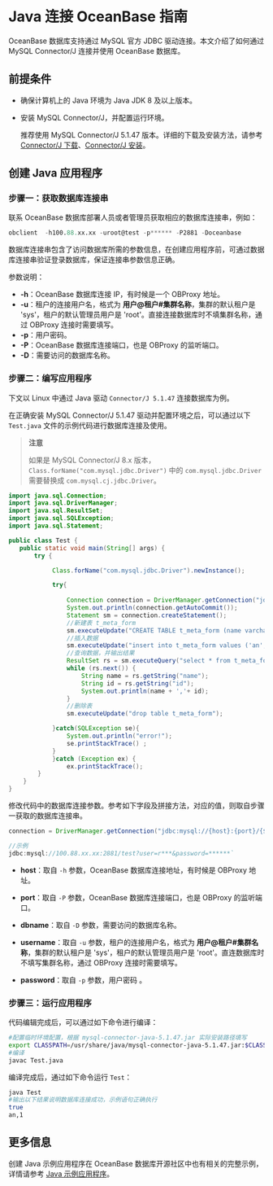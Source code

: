 # Java 连接 OceanBase 指南

OceanBase 数据库支持通过 MySQL 官方 JDBC 驱动连接。本文介绍了如何通过 MySQL Connector/J 连接并使用 OceanBase 数据库。

## 前提条件

* 确保计算机上的 Java 环境为 Java JDK 8 及以上版本。

* 安装 MySQL Connector/J，并配置运行环境。

    推荐使用 MySQL Connector/J 5.1.47 版本。详细的下载及安装方法，请参考 [Connector/J 下载](https://downloads.mysql.com/archives/c-j/)、[Connector/J 安装](https://dev.mysql.com/doc/connector-j/8.0/en/connector-j-installing.html)。

## 创建 Java 应用程序

### 步骤一：获取数据库连接串

联系 OceanBase 数据库部署人员或者管理员获取相应的数据库连接串，例如：

```sql
obclient  -h100.88.xx.xx -uroot@test -p****** -P2881 -Doceanbase
```

数据库连接串包含了访问数据库所需的参数信息，在创建应用程序前，可通过数据库连接串验证登录数据库，保证连接串参数信息正确。

参数说明：

* **-h**：OceanBase 数据库连接 IP，有时候是一个 OBProxy 地址。
* **-u**：租户的连接用户名，格式为 **用户@租户#集群名称**，集群的默认租户是 'sys'，租户的默认管理员用户是 'root'。直接连接数据库时不填集群名称，通过 OBProxy 连接时需要填写。
* **-p**：用户密码。
* **-P**：OceanBase 数据库连接端口，也是 OBProxy 的监听端口。
* **-D**：需要访问的数据库名称。

### 步骤二：编写应用程序

下文以 Linux 中通过 Java 驱动 `Connector/J 5.1.47` 连接数据库为例。

在正确安装 MySQL Connector/J 5.1.47 驱动并配置环境之后，可以通过以下 `Test.java` 文件的示例代码进行数据库连接及使用。

>**注意**
>
>如果是 MySQL Connector/J 8.x 版本，`Class.forName("com.mysql.jdbc.Driver")` 中的 `com.mysql.jdbc.Driver` 需要替换成 `com.mysql.cj.jdbc.Driver`。

```java
import java.sql.Connection;
import java.sql.DriverManager;
import java.sql.ResultSet;
import java.sql.SQLException;
import java.sql.Statement;

public class Test {
   public static void main(String[] args) {
       try {

            Class.forName("com.mysql.jdbc.Driver").newInstance();

            try{
                
                Connection connection = DriverManager.getConnection("jdbc:mysql://127.0.0.1:2881/test?user=r***&password=");
                System.out.println(connection.getAutoCommit());
                Statement sm = connection.createStatement();
                //新建表 t_meta_form
                sm.executeUpdate("CREATE TABLE t_meta_form (name varchar(36) , id int)");
                //插入数据
                sm.executeUpdate("insert into t_meta_form values ('an','1')");
                //查询数据，并输出结果
                ResultSet rs = sm.executeQuery("select * from t_meta_form");
                while (rs.next()) {
                    String name = rs.getString("name");
                    String id = rs.getString("id");
                    System.out.println(name + ','+ id);
                }
                //删除表
                sm.executeUpdate("drop table t_meta_form");                

            }catch(SQLException se){
                System.out.println("error!");
                se.printStackTrace() ;
            }
            }catch (Exception ex) {
                ex.printStackTrace();
        }
    }
}
```

修改代码中的数据库连接参数。参考如下字段及拼接方法，对应的值，则取自步骤一获取的数据库连接串。

```java
connection = DriverManager.getConnection("jdbc:mysql://{host}:{port}/{$dbname}?user={$username}&password={$password}")

//示例
jdbc:mysql://100.88.xx.xx:2881/test?user=r***&password=******`
```

* **host**：取自 `-h` 参数，OceanBase 数据库连接地址，有时候是 OBProxy 地址。

* **port**：取自 `-P` 参数，OceanBase 数据库连接端口，也是 OBProxy 的监听端口。

* **dbname**：取自 `-D` 参数，需要访问的数据库名称。

* **username**：取自 `-u` 参数，租户的连接用户名，格式为 **用户@租户#集群名称**，集群的默认租户是 'sys'，租户的默认管理员用户是 'root'。直连数据库时不填写集群名称，通过 OBProxy 连接时需要填写。

* **password**：取自 `-p` 参数，用户密码 。

### 步骤三：运行应用程序

代码编辑完成后，可以通过如下命令进行编译：

```bash
#配置临时环境配置，根据 mysql-connector-java-5.1.47.jar 实际安装路径填写
export CLASSPATH=/usr/share/java/mysql-connector-java-5.1.47.jar:$CLASSPATH
#编译
javac Test.java
```

编译完成后，通过如下命令运行 `Test`：

```bash
java Test
#输出以下结果说明数据库连接成功，示例语句正确执行
true
an,1
```

## 更多信息

创建 Java 示例应用程序在 OceanBase 数据库开源社区中也有相关的完整示例，详情请参考 [Java 示例应用程序](https://github.com/oceanbase/ob-example/tree/master/java-jdbc)。
